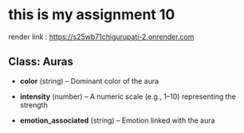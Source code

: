 # this is my assignment 10 
render link : https://s25wb71chigurupati-2.onrender.com

## Class: Auras
- **color** (string) – Dominant color of the aura

- **intensity** (number) – A numeric scale (e.g., 1–10) representing the strength

- **emotion_associated** (string) – Emotion linked with the aura
